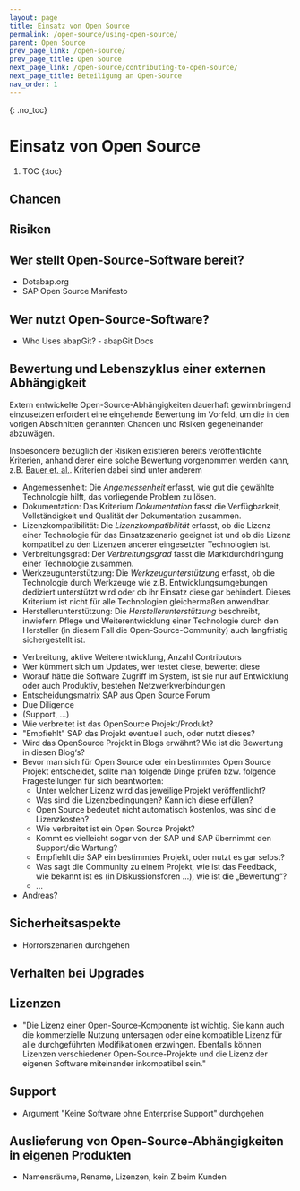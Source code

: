```yaml
---
layout: page
title: Einsatz von Open Source
permalink: /open-source/using-open-source/
parent: Open Source
prev_page_link: /open-source/
prev_page_title: Open Source
next_page_link: /open-source/contributing-to-open-source/
next_page_title: Beteiligung an Open-Source
nav_order: 1
---
```


{: .no_toc}
# Einsatz von Open Source

1. TOC
{:toc}

## Chancen

## Risiken

## Wer stellt Open-Source-Software bereit?

- Dotabap.org
- SAP Open Source Manifesto

## Wer nutzt Open-Source-Software?

- Who Uses abapGit? - abapGit Docs

## Bewertung und Lebenszyklus einer externen Abhängigkeit

<!-- Andreas -->

Extern entwickelte Open-Source-Abhängigkeiten dauerhaft gewinnbringend einzusetzen erfordert eine eingehende Bewertung im Vorfeld, 
um die in den vorigen Abschnitten genannten Chancen und Risiken gegeneinander abzuwägen. 

Insbesondere bezüglich der Risiken existieren bereits veröffentlichte Kriterien, anhand derer eine solche Bewertung vorgenommen
werden kann, z.B. [Bauer et. al.](https://doi.org/10.1109/ICSM.2012.6405311). Kriterien dabei sind unter anderem

* Angemessenheit: Die *Angemessenheit* erfasst, wie gut die gewählte Technologie hilft, das vorliegende Problem zu lösen.
* Dokumentation: Das Kriterium *Dokumentation* fasst die Verfügbarkeit, Vollständigkeit und Qualität der Dokumentation zusammen.
* Lizenzkompatibilität: Die *Lizenzkompatibilität* erfasst, ob die Lizenz einer Technologie für das Einsatzszenario geeignet ist und ob die Lizenz kompatibel zu den Lizenzen anderer eingesetzter Technologien ist.
* Verbreitungsgrad: Der *Verbreitungsgrad* fasst die Marktdurchdringung einer Technologie zusammen.
* Werkzeugunterstützung: Die *Werkzeugunterstützung* erfasst, ob die Technologie durch Werkzeuge wie z.B. Entwicklungsumgebungen dediziert unterstützt wird oder ob ihr Einsatz diese gar behindert. Dieses Kriterium ist nicht für alle Technologien gleichermaßen anwendbar.
* Herstellerunterstützung: Die *Herstellerunterstützung* beschreibt, inwiefern Pflege und Weiterentwicklung einer Technologie durch den Hersteller (in diesem Fall die Open-Source-Community) auch langfristig sichergestellt ist. 

<!--
@InProceedings{2012_bauerv_library,
  author    = {Veronika Bauer and Lars Heinemann and Florian Deissenboeck},
  booktitle = {28th {IEEE} International Conference on Software Maintenance {ICSM}},
  title     = {A structured approach to assess third-party library usage},
  year      = {2012},
  pages     = {483--492},
  publisher = {IEEE Computer Society},
  bibsource = {dblp computer science bibliography, https://dblp.org},
  biburl    = {https://dblp.org/rec/conf/icsm/BauerHD12.bib},
  doi       = {10.1109/ICSM.2012.6405311},
  timestamp = {Wed, 16 Oct 2019 14:14:50 +0200},
  url       = {https://doi.org/10.1109/ICSM.2012.6405311},
}
-->

- Verbreitung, aktive Weiterentwicklung, Anzahl Contributors
- Wer kümmert sich um Updates, wer testet diese, bewertet diese
- Worauf hätte die Software Zugriff im System, ist sie nur auf Entwicklung oder auch Produktiv, bestehen Netzwerkverbindungen
- Entscheidungsmatrix SAP aus Open Source Forum
- Due Diligence
- (Support, ...)
- Wie verbreitet ist das OpenSource Projekt/Produkt?
- "Empfiehlt" SAP das Projekt eventuell auch, oder nutzt dieses?
- Wird das OpenSource Projekt in Blogs erwähnt? Wie ist die Bewertung in diesen Blog‘s?
- Bevor man sich für Open Source oder ein bestimmtes Open Source Projekt entscheidet, sollte man folgende Dinge prüfen bzw. folgende Fragestellungen für sich beantworten:
  - Unter welcher Lizenz wird das jeweilige Projekt veröffentlicht?
  - Was sind die Lizenzbedingungen? Kann ich diese erfüllen?
  - Open Source bedeutet nicht automatisch kostenlos, was sind die Lizenzkosten?
  - Wie verbreitet ist ein Open Source Projekt?
  - Kommt es vielleicht sogar von der SAP und SAP übernimmt den Support/die Wartung?
  - Empfiehlt die SAP ein bestimmtes Projekt, oder nutzt es gar selbst?
  - Was sagt die Community zu einem Projekt, wie ist das Feedback, wie bekannt ist es (in Diskussionsforen ...), wie ist die „Bewertung“?
  - ...
- Andreas?

## Sicherheitsaspekte

- Horrorszenarien durchgehen

## Verhalten bei Upgrades

## Lizenzen

- "Die Lizenz einer Open-Source-Komponente ist wichtig. Sie kann auch die kommerzielle Nutzung untersagen oder eine kompatible Lizenz für alle durchgeführten Modifikationen erzwingen. Ebenfalls können Lizenzen verschiedener Open-Source-Projekte und die Lizenz der eigenen Software miteinander inkompatibel sein."

## Support

- Argument "Keine Software ohne Enterprise Support" durchgehen

## Auslieferung von Open-Source-Abhängigkeiten in eigenen Produkten

- Namensräume, Rename, Lizenzen, kein Z beim Kunden
